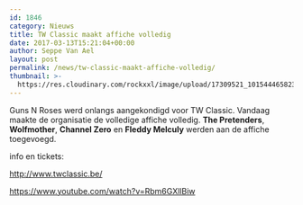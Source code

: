 ```yaml
---
id: 1846
category: Nieuws
title: TW Classic maakt affiche volledig
date: 2017-03-13T15:21:04+00:00
author: Seppe Van Ael
layout: post
permalink: /news/tw-classic-maakt-affiche-volledig/
thumbnail: >-
  https://res.cloudinary.com/rockxxl/image/upload/17309521_10154446582345687_1508834162821123107_n.jpg
---
```

Guns N Roses werd onlangs aangekondigd voor TW Classic. Vandaag maakte de organisatie de volledige affiche volledig. **The Pretenders**, **Wolfmother**, **Channel Zero** en **Fleddy Melculy** werden aan de affiche toegevoegd.

info en tickets:

http://www.twclassic.be/

<https://www.youtube.com/watch?v=Rbm6GXllBiw>
